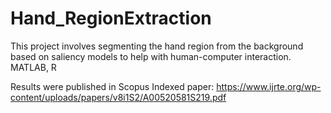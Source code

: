 # Hand_RegionExtraction

This project involves segmenting the hand region from the background based on saliency models to help with human-computer interaction.
MATLAB, R

Results were published in Scopus Indexed paper:
https://www.ijrte.org/wp-content/uploads/papers/v8i1S2/A00520581S219.pdf
